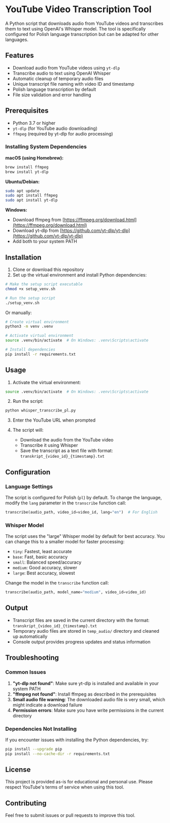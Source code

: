 # YouTube Video Transcription Tool

A Python script that downloads audio from YouTube videos and transcribes them to text using OpenAI's Whisper model. The tool is specifically configured for Polish language transcription but can be adapted for other languages.

## Features

- Download audio from YouTube videos using `yt-dlp`
- Transcribe audio to text using OpenAI Whisper
- Automatic cleanup of temporary audio files
- Unique transcript file naming with video ID and timestamp
- Polish language transcription by default
- File size validation and error handling

## Prerequisites

- Python 3.7 or higher
- `yt-dlp` (for YouTube audio downloading)
- `ffmpeg` (required by yt-dlp for audio processing)

### Installing System Dependencies

**macOS (using Homebrew):**

```bash
brew install ffmpeg
brew install yt-dlp
```

**Ubuntu/Debian:**

```bash
sudo apt update
sudo apt install ffmpeg
sudo apt install yt-dlp
```

**Windows:**

- Download ffmpeg from [https://ffmpeg.org/download.html](https://ffmpeg.org/download.html)
- Download yt-dlp from [https://github.com/yt-dlp/yt-dlp](https://github.com/yt-dlp/yt-dlp)
- Add both to your system PATH

## Installation

1. Clone or download this repository
2. Set up the virtual environment and install Python dependencies:

```bash
# Make the setup script executable
chmod +x setup_venv.sh

# Run the setup script
./setup_venv.sh
```

Or manually:

```bash
# Create virtual environment
python3 -m venv .venv

# Activate virtual environment
source .venv/bin/activate  # On Windows: .venv\Scripts\activate

# Install dependencies
pip install -r requirements.txt
```

## Usage

1. Activate the virtual environment:

```bash
source .venv/bin/activate  # On Windows: .venv\Scripts\activate
```

2. Run the script:

```bash
python whisper_transcribe_pl.py
```

3. Enter the YouTube URL when prompted

4. The script will:
   - Download the audio from the YouTube video
   - Transcribe it using Whisper
   - Save the transcript as a text file with format: `transkript_{video_id}_{timestamp}.txt`

## Configuration

### Language Settings

The script is configured for Polish (`pl`) by default. To change the language, modify the `lang` parameter in the `transcribe` function call:

```python
transcribe(audio_path, video_id=video_id, lang="en")  # For English
```

### Whisper Model

The script uses the "large" Whisper model by default for best accuracy. You can change this to a smaller model for faster processing:

- `tiny`: Fastest, least accurate
- `base`: Fast, basic accuracy
- `small`: Balanced speed/accuracy
- `medium`: Good accuracy, slower
- `large`: Best accuracy, slowest

Change the model in the `transcribe` function call:

```python
transcribe(audio_path, model_name="medium", video_id=video_id)
```

## Output

- Transcript files are saved in the current directory with the format: `transkript_{video_id}_{timestamp}.txt`
- Temporary audio files are stored in `temp_audio/` directory and cleaned up automatically
- Console output provides progress updates and status information

## Troubleshooting

### Common Issues

1. **"yt-dlp not found"**: Make sure yt-dlp is installed and available in your system PATH
2. **"ffmpeg not found"**: Install ffmpeg as described in the prerequisites
3. **Small audio file warning**: The downloaded audio file is very small, which might indicate a download failure
4. **Permission errors**: Make sure you have write permissions in the current directory

### Dependencies Not Installing

If you encounter issues with installing the Python dependencies, try:

```bash
pip install --upgrade pip
pip install --no-cache-dir -r requirements.txt
```

## License

This project is provided as-is for educational and personal use. Please respect YouTube's terms of service when using this tool.

## Contributing

Feel free to submit issues or pull requests to improve this tool.
